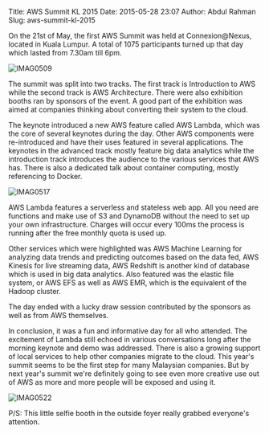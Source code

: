 Title: AWS Summit KL 2015
Date: 2015-05-28 23:07
Author: Abdul Rahman
Slug: aws-summit-kl-2015

On the 21st of May, the first AWS Summit was held at Connexion@Nexus,
located in Kuala Lumpur. A total of 1075 participants turned up that day
which lasted from 7.30am till 6pm.

![IMAG0509]({filename}/images/5c468-6a0153916e707f970b01b8d11b4dc4970c-pi.jpg)

The summit was split into two tracks. The first track is Introduction to
AWS while the second track is AWS Architecture. There were also
exhibition booths ran by sponsors of the event. A good part of the
exhibition was aimed at companies thinking about converting their system
to the cloud.

The keynote introduced a new AWS feature called AWS Lambda, which was
the core of several keynotes during the day. Other AWS components were
re-introduced and have their uses featured in several applications. The
keynotes in the advanced track mostly feature big data analytics while
the introduction track introduces the audience to the various services
that AWS has. There is also a dedicated talk about container computing,
mostly referencing to Docker.

![IMAG0517]({filename}/images/12fb2-6a0153916e707f970b01bb0835babb970d-pi.jpg)

AWS Lambda features a serverless and stateless web app. All you need are
functions and make use of S3 and DynamoDB without the need to set up
your own infrastructure. Charges will occur every 100ms the process is
running after the free monthly quota is used up.

Other services which were highlighted was AWS Machine Learning for
analyzing data trends and predicting outcomes based on the data fed, AWS
Kinesis for live streaming data, AWS Redshift is another kind of
database which is used in big data analytics. Also featured was the
elastic file system, or AWS EFS as well as AWS EMR, which is the
equivalent of the Hadoop cluster.

The day ended with a lucky draw session contributed by the sponsors as
well as from AWS themselves.

In conclusion, it was a fun and informative day for all who attended.
The excitement of Lambda still echoed in various conversations long
after the morning keynote and demo was addressed. There is also a
growing support of local services to help other companies migrate to the
cloud. This year's summit seems to be the first step for many Malaysian
companies. But by next year's summit we're definitely going to see even
more creative use out of AWS as more and more people will be exposed and
using it.

![IMAG0522]({filename}/images/6ebd8-6a0153916e707f970b01b8d11b4f16970c-pi.jpg)

P/S: This little selfie booth in the outside foyer really grabbed
everyone's attention.
